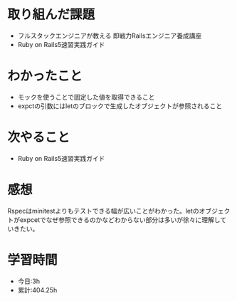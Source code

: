 # 取り組んだ課題
- フルスタックエンジニアが教える 即戦力Railsエンジニア養成講座
- Ruby on Rails5速習実践ガイド
# わかったこと
- モックを使うことで固定した値を取得できること
- expctの引数にはletのブロックで生成したオブジェクトが参照されること
# 次やること
- Ruby on Rails5速習実践ガイド
# 感想
Rspecはminitestよりもテストできる幅が広いことがわかった。letのオブジェクトがexpcetでなぜ参照できるのかなどわからない部分は多いが徐々に理解していきたい。
# 学習時間
- 今日:3h
- 累計:404.25h


